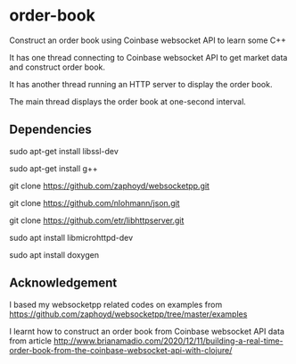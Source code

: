 # order-book
Construct an order book using Coinbase websocket API to learn some C++

It has one thread connecting to Coinbase websocket API to get market data and construct order book.

It has another thread running an HTTP server to display the order book.

The main thread displays the order book at one-second interval.

## Dependencies
sudo apt-get install libssl-dev

sudo apt-get install g++

git clone https://github.com/zaphoyd/websocketpp.git

git clone https://github.com/nlohmann/json.git

git clone https://github.com/etr/libhttpserver.git

sudo apt install libmicrohttpd-dev

sudo apt install doxygen

## Acknowledgement
I based my websocketpp related codes on examples from https://github.com/zaphoyd/websocketpp/tree/master/examples

I learnt how to construct an order book from Coinbase websocket API data from article http://www.brianamadio.com/2020/12/11/building-a-real-time-order-book-from-the-coinbase-websocket-api-with-clojure/
